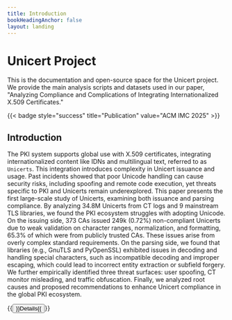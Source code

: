 ```yaml
---
title: Introduction
bookHeadingAnchor: false
layout: landing
---
```


<div class="main-body">

# Unicert Project

This is the documentation and open-source space for the Unicert project.
We provide the main analysis scripts and datasets used in our paper, "Analyzing Compliance and Complications of Integrating Internationalized X.509 Certificates."

{{< badge style="success" title="Publication" value="ACM IMC 2025" >}} 
<!-- {{< badge style="default" title="Badge" value="Value" >}} -->


</div>


## Introduction

The PKI system supports global use with X.509 certificates, integrating internationalized content like IDNs and multilingual text, referred to as ``Unicerts``. This integration introduces complexity in Unicert issuance and usage.
Past incidents showed that poor Unicode handling can cause security risks, including spoofing and remote code execution,  yet threats specific to PKI and Unicerts remain underexplored.
This paper presents the first large-scale study of Unicerts, examining both issuance and parsing compliance.
By analyzing 34.8M Unicerts from CT logs and 9 mainstream TLS libraries, we found the PKI ecosystem struggles with adopting Unicode.
On the issuing side, 373 CAs issued 249k (0.72\%) non-compliant Unicerts due to weak validation on character ranges, normalization, and formatting, 65.3\% of which were from publicly trusted CAs.
These issues arise from overly complex standard requirements.
On the parsing side, we found that libraries (e.g., GnuTLS and PyOpenSSL) exhibited issues in decoding and handling special characters, such as incompatible decoding and improper escaping, which could lead to incorrect entity extraction or subfield forgery.
We further empirically identified three threat surfaces: user spoofing, CT monitor misleading, and traffic obfuscation. Finally, we analyzed root causes and proposed recommendations to enhance Unicert compliance in the global PKI ecosystem.

{{<button relref="/docs/introduction">}}Details{{</button>}}
